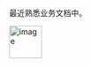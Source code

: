 最近熟悉业务文档中。

<img width="59" alt="image" src="https://github.com/user-attachments/assets/6ce33b23-bd53-4511-8040-8790646f12d9" />
